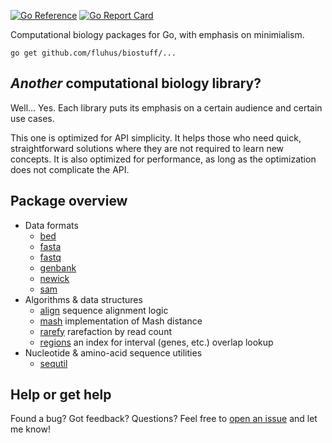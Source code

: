 [![Go Reference](https://pkg.go.dev/badge/github.com/fluhus/biostuff.svg)](https://pkg.go.dev/github.com/fluhus/biostuff)
[![Go Report Card](https://goreportcard.com/badge/github.com/fluhus/biostuff)](https://goreportcard.com/report/github.com/fluhus/biostuff)

Computational biology packages for Go, with emphasis on minimialism.

```
go get github.com/fluhus/biostuff/...
```

## *Another* computational biology library?

Well... Yes.
Each library puts its emphasis on a certain audience and certain use cases.

This one is optimized for API simplicity. It helps those who need quick,
straightforward solutions where they are not required to learn new concepts.
It is also optimized for performance, as long as the optimization does not
complicate the API.

## Package overview

* Data formats
  * [bed](https://pkg.go.dev/github.com/fluhus/biostuff/formats/bed)
  * [fasta](https://pkg.go.dev/github.com/fluhus/biostuff/formats/fasta)
  * [fastq](https://pkg.go.dev/github.com/fluhus/biostuff/formats/fastq)
  * [genbank](https://pkg.go.dev/github.com/fluhus/biostuff/formats/genbank)
  * [newick](https://pkg.go.dev/github.com/fluhus/biostuff/formats/newick)
  * [sam](https://pkg.go.dev/github.com/fluhus/biostuff/formats/sam)
* Algorithms & data structures
  * [align](https://pkg.go.dev/github.com/fluhus/biostuff/align)
    sequence alignment logic
  * [mash](https://pkg.go.dev/github.com/fluhus/biostuff/mash/v2)
    implementation of Mash distance
  * [rarefy](https://pkg.go.dev/github.com/fluhus/biostuff/rarefy)
    rarefaction by read count
  * [regions](https://pkg.go.dev/github.com/fluhus/biostuff/regions)
    an index for interval (genes, etc.) overlap lookup
* Nucleotide & amino-acid sequence utilities
  * [sequtil](https://pkg.go.dev/github.com/fluhus/biostuff/sequtil)

## Help or get help

Found a bug? Got feedback? Questions? Feel free to
[open an issue](https://github.com/fluhus/biostuff/issues/new)
and let me know!
